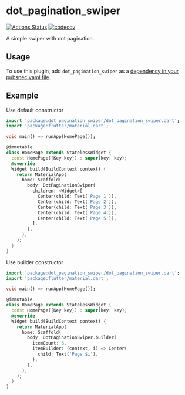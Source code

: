 # dot_pagination_swiper

[![Actions Status](https://github.com/takuyaohashi/dot_pagination_swiper/workflows/test/badge.svg)](https://github.com/takuyaohashi/dot_pagination_swiper/actions)
[![codecov](https://codecov.io/gh/takuyaohashi/dot_pagination_swiper/branch/master/graph/badge.svg)](https://codecov.io/gh/takuyaohashi/dot_pagination_swiper)

 A simple swiper with dot pagination.

## Usage
To use this plugin, add `dot_pagination_swiper` as a [dependency in your pubspec.yaml file](https://flutter.io/platform-plugins/).

## Example
Use default constructor
``` dart
import 'package:dot_pagination_swiper/dot_pagination_swiper.dart';
import 'package:flutter/material.dart';

void main() => runApp(HomePage());

@immutable
class HomePage extends StatelessWidget {
  const HomePage({Key key}) : super(key: key);
  @override
  Widget build(BuildContext context) {
    return MaterialApp(
      home: Scaffold(
        body: DotPaginationSwiper(
          children: <Widget>[
            Center(child: Text('Page 1')),
            Center(child: Text('Page 2')),
            Center(child: Text('Page 3')),
            Center(child: Text('Page 4')),
            Center(child: Text('Page 5')),
          ],
        ),
      ),
    );
  }
}
```

Use builder constructor
``` dart
import 'package:dot_pagination_swiper/dot_pagination_swiper.dart';
import 'package:flutter/material.dart';

void main() => runApp(HomePage());

@immutable
class HomePage extends StatelessWidget {
  const HomePage({Key key}) : super(key: key);
  @override
  Widget build(BuildContext context) {
    return MaterialApp(
      home: Scaffold(
        body: DotPaginationSwiper.builder(
          itemCount: 6,
          itemBuilder: (context, i) => Center(
            child: Text('Page $i'),
          ),
        ),
      ),
    );
  }
}
```
